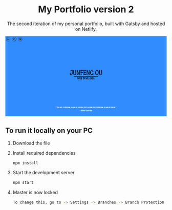 <h1 align="center">
  My Portfolio version 2
</h1>

<p align="center">
    The second iteration of my personal portfolio, built with Gatsby and hosted on Netlify.
</p>

![Application](src/img/Portfolio.png)

## To run it locally on your PC

1. Download the file

2. Install required dependencies

   ```sh
   npm install
   ```

3. Start the development server

   ```sh
   npm start
   ```

4. Master is now locked

   ```sh
   To change this, go to -> Settings -> Branches -> Branch Protection Rules
   ```
